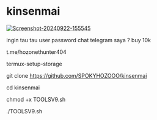 # kinsenmai

<a href="https://ibb.co.com/Yk60hvx"><img src="https://i.ibb.co.com/mqmN4Q3/Screenshot-20240922-155545.png" alt="Screenshot-20240922-155545" border="0"></a>

ingin tau tau user password chat telegram saya ?
buy 10k 

t.me/hozonethunter404

termux-setup-storage 

git clone https://github.com/SPOKYHOZOOO/kinsenmai

cd kinsenmai 

chmod +x TOOLSV9.sh

./TOOLSV9.sh

